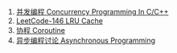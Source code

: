 1. [并发编程 Concurrency Programming In C/C++](concurrent-programming-in-c-1)
1. [LeetCode-146 LRU Cache](leetcode-146-lru-cache)
1. [协程 Coroutine](coroutine)
1. [异步编程讨论 Asynchronous Programming](asynchronous)
